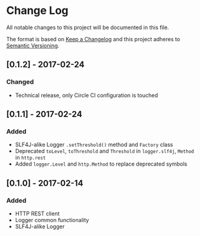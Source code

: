 # Change Log
All notable changes to this project will be documented in this file.

The format is based on [Keep a Changelog](http://keepachangelog.com/) 
and this project adheres to [Semantic Versioning](http://semver.org/).

## [0.1.2] - 2017-02-24
### Changed
- Technical release, only Circle CI configuration is touched

## [0.1.1] - 2017-02-24
### Added
- SLF4J-alike Logger `.setThreshold()` method and `Factory` class
- Deprecated `toLevel`, `toThreshold` and `Threshold` in
`logger.slf4j`, `Method` in `http.rest`
- Added `logger.Level` and `http.Method` to replace deprecated symbols

## [0.1.0] - 2017-02-14
### Added
- HTTP REST client
- Logger common functionality
- SLF4J-alike Logger
